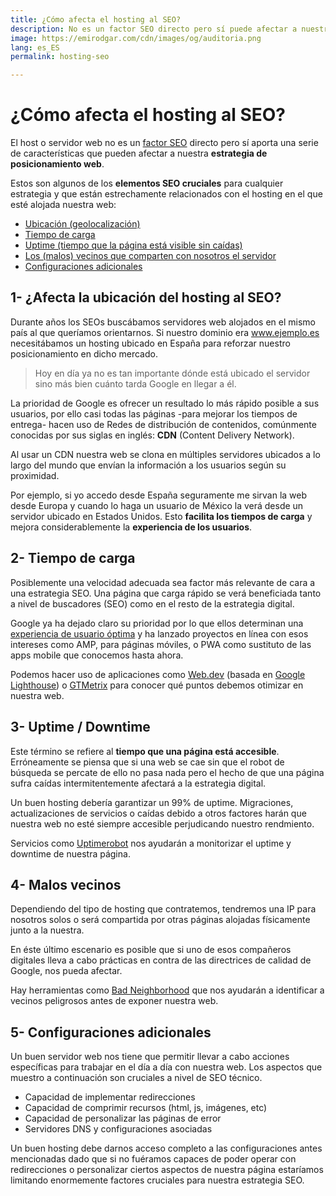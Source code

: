 ```yaml
---
title: ¿Cómo afecta el hosting al SEO?
description: No es un factor SEO directo pero sí puede afectar a nuestra estrategia de posicionamiento web
image: https://emirodgar.com/cdn/images/og/auditoria.png
lang: es_ES
permalink: hosting-seo

---
```


# ¿Cómo afecta el hosting al SEO?

El host o servidor web no es un  [factor SEO](https://emirodgar.com/factores-seo) directo pero sí aporta una serie de características que pueden afectar a nuestra **estrategia de posicionamiento web**.

Estos son algunos de los **elementos SEO cruciales** para cualquier estrategia y que están estrechamente relacionados con el hosting en el que esté alojada nuestra web:

-   [Ubicación (geolocalización)](#ubicacion)
-   [Tiempo de carga](#tiempo-carga)
-   [Uptime (tiempo que la página está visible sin caídas)](#uptime)
-   [Los (malos) vecinos que comparten con nosotros el servidor](#malos-vecinos)
-   [Configuraciones adicionales](#configuraciones)

## <a name="ubicacion"></a>1- ¿Afecta la ubicación del hosting al SEO?

Durante años los SEOs buscábamos servidores web alojados en el mismo país al que queríamos orientarnos. Si nuestro dominio era www.ejemplo.es necesitábamos un hosting ubicado en España para reforzar nuestro posicionamiento en dicho mercado.

> Hoy en día ya no es tan importante dónde está ubicado el servidor sino más bien cuánto tarda Google en llegar a él.

La prioridad de Google es ofrecer un resultado lo más rápido posible a sus usuarios, por ello casi todas las páginas -para mejorar los tiempos de entrega- hacen uso de Redes de distribución de contenidos, comúnmente conocidas por sus siglas en inglés:  **CDN** (Content Delivery Network).

Al usar un CDN nuestra web se clona en múltiples servidores ubicados a lo largo del mundo que envían la información a los usuarios según su proximidad. 

Por ejemplo, si yo accedo desde España seguramente me sirvan la web desde Europa y cuando lo haga un usuario de México la verá desde un servidor ubicado en Estados Unidos. Esto **facilita los tiempos de carga** y mejora considerablemente la **experiencia de los usuarios**.

## <a name="tiempo-carga"></a>2- Tiempo de carga

Posiblemente una velocidad adecuada sea factor más relevante de cara a una estrategia SEO. Una página que carga rápido se verá beneficiada tanto a nivel de buscadores (SEO) como en el resto de la estrategia digital.

Google ya ha dejado claro su prioridad por lo que ellos determinan una [experiencia de usuario óptima](https://developers.google.com/web/tools/chrome-user-experience-report/) y  ha lanzado proyectos en línea con esos intereses como AMP, para páginas móviles, o PWA como sustituto de las apps mobile que conocemos hasta ahora.

Podemos hacer uso de aplicaciones como [Web.dev](https://web.dev) (basada en [Google Lighthouse](https://emirodgar.com/automatizar-analisis-lighthouse)) o [GTMetrix](https://gtmetrix.com/) para conocer qué puntos debemos otimizar en nuestra web.

## <a name="uptime"></a>3- Uptime / Downtime

Este término se refiere al **tiempo que una página está accesible**. Erróneamente se piensa que si una web se cae sin que el robot de búsqueda se percate de ello no pasa nada pero el hecho de que una página sufra caídas intermitentemente afectará a la estrategia digital.

Un buen hosting debería garantizar un 99% de uptime. Migraciones, actualizaciones de servicios o caídas debido a otros factores harán que nuestra web no esté siempre accesible perjudicando nuestro rendmiento.

Servicios como [Uptimerobot](https://uptimerobot.com/) nos ayudarán a monitorizar el uptime y downtime de nuestra página.

## <a name="malos-vecinos"></a>4- Malos vecinos

Dependiendo del tipo de hosting que contratemos, tendremos una IP para nosotros solos o será compartida por otras páginas alojadas físicamente junto a la nuestra.

En éste último escenario es posible que si uno de esos compañeros digitales lleva a cabo prácticas en contra de las directrices de calidad de Google, nos pueda afectar.

Hay herramientas como [Bad Neighborhood](https://www.bad-neighborhood.com/text-link-tool.htm) que nos ayudarán a identificar a vecinos peligrosos antes de exponer nuestra web.

## <a name="configuraciones"></a>5- Configuraciones adicionales

Un buen servidor web nos tiene que permitir llevar a cabo acciones específicas para trabajar en el día a día con nuestra web. Los aspectos que muestro a continuación son cruciales a nivel de SEO técnico.

-   Capacidad de implementar redirecciones
-   Capacidad de comprimir recursos (html, js, imágenes, etc)
-  Capacidad de personalizar las páginas de error 
-   Servidores DNS y configuraciones asociadas

Un buen hosting debe darnos acceso completo a las configuraciones antes mencionadas dado que si no fuéramos capaces de poder operar con redirecciones o personalizar ciertos aspectos de nuestra página estaríamos limitando enormemente factores cruciales para nuestra estrategia SEO.
<!--stackedit_data:
eyJoaXN0b3J5IjpbNTI2Nzc2NzYxLDE2OTg5NDE0MzMsLTgyMT
k5MTY5MV19
-->